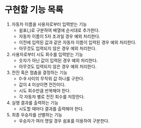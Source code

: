 # 구현할 기능 목록
1. 자동차 이름을 사용자로부터 입력받는 기능
   * 쉼표(,)로 구분하여 배열에 순서대로 추가한다.
   * 자동차 이름이 5자 초과일 경우 예외 처리한다.
   * 이전에 입력된 값과 같은 자동차 이름이 입력된 경우 예외 처리한다.
   * 아무것도 입력되지 않은 경우 예외 처리한다.
2. 사용자로부터 시도 회수를 입력받는 기능
    * 숫자가 아닌 값이 입력된 경우 예외 처리한다.
    * 아무것도 입력되지 않은 경우 예외 처리한다.
3. 전진 혹은 멈춤을 결정하는 기능
    * 0-9 사이의 무작위 값 하나를 구한다.
    * 값이 4 이상이면 전진이다.
    * 시도 회수만큼 반복해야 한다.
    * 각 자동차 별로 전진 회수를 저장한다.
4. 실행 결과를 출력하는 기능
    * 시도할 때마다 결과를 출력해야 한다.
5. 최종 우승자를 선별하는 기능
    * 우승자가 여러 명일 경우 쉼표를 이용하여 구분한다.